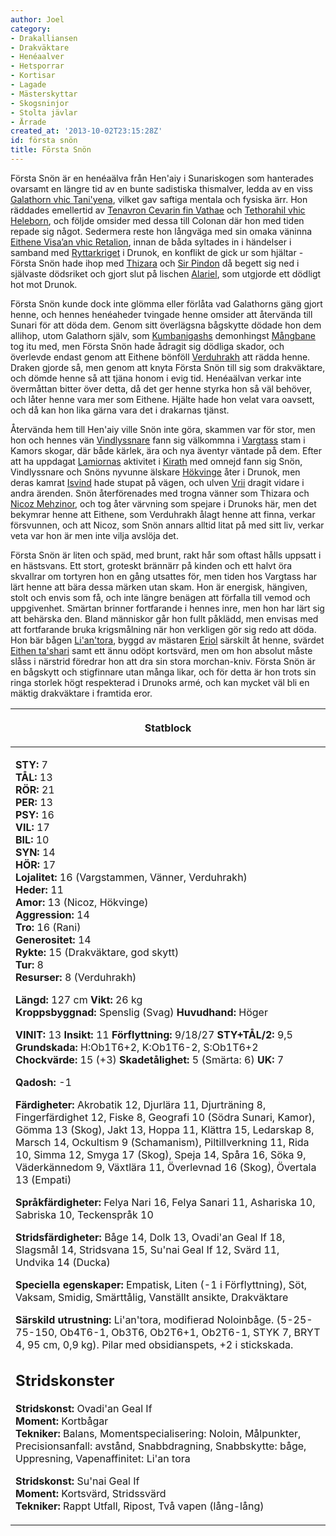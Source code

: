 ```yaml
---
author: Joel
category:
- Drakalliansen
- Drakväktare
- Henéaalver
- Hetsporrar
- Kortisar
- Lagade
- Mästerskyttar
- Skogsninjor
- Stolta jävlar
- Ärrade
created_at: '2013-10-02T23:15:28Z'
id: första snön
title: Första Snön
---
```

Första Snön är en henéaälva från Hen'aiy i Sunariskogen som hanterades ovarsamt en längre tid av en bunte sadistiska thismalver, ledda av en viss [Galathorn vhic Tani'yena], vilket gav saftiga mentala och fysiska ärr. Hon räddades emellertid av [Tenavron Cevarin fin Vathae] och [Tethorahil vhic Heleborn], och följde omsider med dessa till Colonan där hon med tiden repade sig något. Sedermera reste hon långväga med sin omaka väninna [Eithene Visa’an vhic Retalion], innan de båda syltades in i händelser i samband med [Ryttarkriget] i Drunok, en konflikt de gick ur som hjältar - Första Snön hade ihop med [Thizara] och [Sir Pindon] då begett sig ned i självaste dödsriket och gjort slut på lischen [Alariel], som utgjorde ett dödligt hot mot Drunok.

Första Snön kunde dock inte glömma eller förlåta vad Galathorns gäng gjort henne, och hennes henéaheder tvingade henne omsider att återvända till Sunari för att döda dem. Genom sitt överlägsna bågskytte dödade hon dem allihop, utom Galathorn själv, som [Kumbanigashs] demonhingst [Mångbane] tog itu med, men Första Snön hade ådragit sig dödliga skador, och överlevde endast genom att Eithene bönföll [Verduhrakh] att rädda henne. Draken gjorde så, men genom att knyta Första Snön till sig som drakväktare, och dömde henne så att tjäna honom i evig tid. Henéaälvan verkar inte övermåttan bitter över detta, då det ger henne styrka hon så väl behöver, och låter henne vara mer som Eithene. Hjälte hade hon velat vara oavsett, och då kan hon lika gärna vara det i drakarnas tjänst.

Återvända hem till Hen'aiy ville Snön inte göra, skammen var för stor, men hon och hennes vän [Vindlyssnare] fann sig välkommna i [Vargtass] stam i Kamors skogar, där både kärlek, ära och nya äventyr väntade på dem. Efter att ha uppdagat [Lamiornas] aktivitet i [Kirath] med omnejd fann sig Snön, Vindlyssnare och Snöns nyvunne älskare [Hökvinge] åter i Drunok, men deras kamrat [Isvind] hade stupat på vägen, och ulven [Vrii] dragit vidare i andra ärenden. Snön återförenades med trogna vänner som Thizara och [Nicoz Mehzinor], och tog åter värvning som spejare i Drunoks här, men det bekymrar henne att Eithene, som Verduhrakh ålagt henne att finna, verkar försvunnen, och att Nicoz, som Snön annars alltid litat på med sitt liv, verkar veta var hon är men inte vilja avslöja det.

Första Snön är liten och späd, med brunt, rakt hår som oftast hålls uppsatt i en hästsvans. Ett stort, groteskt brännärr på kinden och ett halvt öra skvallrar om tortyren hon en gång utsattes för, men tiden hos Vargtass har lärt henne att bära dessa märken utan skam. Hon är energisk, hängiven, stolt och envis som få, och inte längre benägen att förfalla till vemod och uppgivenhet. Smärtan brinner fortfarande i hennes inre, men hon har lärt sig att behärska den. Bland människor går hon fullt påklädd, men envisas med att fortfarande bruka krigsmålning när hon verkligen gör sig redo att döda. Hon bär bågen [Li'an'tora], byggd av mästaren [Eriol] särskilt åt henne, svärdet [Eithen ta'shari] samt ett ännu odöpt kortsvärd, men om hon absolut måste slåss i närstrid föredrar hon att dra sin stora morchan-kniv. Första Snön är en bågskytt och stigfinnare utan många likar, och för detta är hon trots sin ringa storlek högt respekterad i Drunoks armé, och kan mycket väl bli en mäktig drakväktare i framtida eror.

<table><thead><tr class="header"><th><p>Statblock</p></th></tr></thead><tbody><tr class="odd"><td><p><strong>STY:</strong> 7<br />
<strong>TÅL:</strong> 13<br />
<strong>RÖR:</strong> 21<br />
<strong>PER:</strong> 13<br />
<strong>PSY:</strong> 16<br />
<strong>VIL:</strong> 17<br />
<strong>BIL:</strong> 10<br />
<strong>SYN:</strong> 14<br />
<strong>HÖR:</strong> 17<br />
<strong>Lojalitet:</strong> 16 (Vargstammen, Vänner, Verduhrakh)<br />
<strong>Heder:</strong> 11<br />
<strong>Amor:</strong> 13 (Nicoz, Hökvinge)<br />
<strong>Aggression:</strong> 14<br />
<strong>Tro:</strong> 16 (Rani)<br />
<strong>Generositet:</strong> 14<br />
<strong>Rykte:</strong> 15 (Drakväktare, god skytt)<br />
<strong>Tur:</strong> 8<br />
<strong>Resurser:</strong> 8 (Verduhrakh)</p><p><strong>Längd:</strong> 127 cm <strong>Vikt:</strong> 26 kg<br />
<strong>Kroppsbyggnad:</strong> Spenslig (Svag) <strong>Huvudhand:</strong> Höger</p><p><strong>VINIT:</strong> 13 <strong>Insikt:</strong> 11 <strong>Förflyttning:</strong> 9/18/27 <strong>STY+TÅL/2:</strong> 9,5<br />
<strong>Grundskada:</strong> H:Ob1T6+2, K:Ob1T6-2, S:Ob1T6+2<br />
<strong>Chockvärde:</strong> 15 (+3) <strong>Skadetålighet:</strong> 5 (Smärta: 6) <strong>UK:</strong> 7</p><p><strong>Qadosh:</strong> -1</p><p><strong>Färdigheter:</strong> Akrobatik 12, Djurlära 11, Djurträning 8, Fingerfärdighet 12, Fiske 8, Geografi 10 (Södra Sunari, Kamor), Gömma 13 (Skog), Jakt 13, Hoppa 11, Klättra 15, Ledarskap 8, Marsch 14, Ockultism 9 (Schamanism), Piltillverkning 11, Rida 10, Simma 12, Smyga 17 (Skog), Speja 14, Spåra 16, Söka 9, Väderkännedom 9, Växtlära 11, Överlevnad 16 (Skog), Övertala 13 (Empati)</p><p><strong>Språkfärdigheter:</strong> Felya Nari 16, Felya Sanari 11, Ashariska 10, Sabriska 10, Teckenspråk 10</p><p><strong>Stridsfärdigheter:</strong> Båge 14, Dolk 13, Ovadi'an Geal If 18, Slagsmål 14, Stridsvana 15, Su'nai Geal If 12, Svärd 11, Undvika 14 (Ducka)</p><p><strong>Speciella egenskaper:</strong> Empatisk, Liten (-1 i Förflyttning), Söt, Vaksam, Smidig, Smärttålig, Vanställt ansikte, Drakväktare</p><p><strong>Särskild utrustning:</strong> Li'an'tora, modifierad Noloinbåge. (5-25-75-150, Ob4T6-1, Ob3T6, Ob2T6+1, Ob2T6-1, STYK 7, BRYT 4, 95 cm, 0,9 kg). Pilar med obsidianspets, +2 i stickskada.</p><h2 id="stridskonster">Stridskonster</h2><p><strong>Stridskonst:</strong> Ovadi'an Geal If<br />
<strong>Moment:</strong> Kortbågar<br />
<strong>Tekniker:</strong> Balans, Momentspecialisering: Noloin, Målpunkter, Precisionsanfall: avstånd, Snabbdragning, Snabbskytte: båge, Uppresning, Vapenaffinitet: Li'an tora</p><p><strong>Stridskonst:</strong> Su'nai Geal If<br />
<strong>Moment:</strong> Kortsvärd, Stridssvärd<br />
<strong>Tekniker:</strong> Rappt Utfall, Ripost, Två vapen (lång-lång)</p></td></tr></tbody></table>

  [Galathorn vhic Tani'yena]: Galathorn_vhic_Taniyena
  [Tenavron Cevarin fin Vathae]: Tenavron_Cevarin_fin_Vathae
  [Tethorahil vhic Heleborn]: Tethorahil_vhic_Heleborn
  [Eithene Visa’an vhic Retalion]: Eithene_Visaan_vhic_Retalion
  [Ryttarkriget]: Ryttarkriget
  [Thizara]: Thizara
  [Sir Pindon]: Sir_Pindon
  [Alariel]: Alariel_Stålvinge
  [Kumbanigashs]: Kumbanigash_den_Svarte
  [Mångbane]: Mångbane
  [Verduhrakh]: Verduhrakh
  [Vindlyssnare]: Vindlyssnare
  [Vargtass]: Vargtass
  [Lamiornas]: Lamia
  [Kirath]: Kirath
  [Hökvinge]: Hökvinge
  [Isvind]: Isvind
  [Vrii]: Vrii
  [Nicoz Mehzinor]: Nicoz_Mehzinor
  [Li'an'tora]: Liantora
  [Eriol]: Eriol
  [Eithen ta'shari]: Eithen_tashari